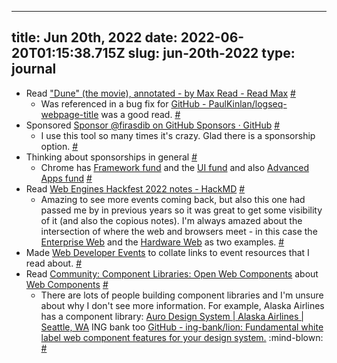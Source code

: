 
---
title: Jun 20th, 2022 
date: 2022-06-20T01:15:38.715Z
slug: jun-20th-2022
type: journal
---
* Read ["Dune" (the movie), annotated - by Max Read - Read Max](https://maxread.substack.com/p/dune-annotated) [#](#62bee4d7-d430-41cf-add5-c6ae58e12933)<a name="62bee4d7-d430-41cf-add5-c6ae58e12933"></a>
  * Was referenced in a bug fix for [GitHub - PaulKinlan/logseq-webpage-title](https://github.com/PaulKinlan/logseq-webpage-title) was a good read. [#](#62bee4d7-87be-4f7c-b673-2e459c33be73)<a name="62bee4d7-87be-4f7c-b673-2e459c33be73"></a>
* Sponsored [Sponsor @firasdib on GitHub Sponsors · GitHub](https://github.com/sponsors/firasdib) [#](#62bee4d7-b00d-4978-b554-7cd761993a14)<a name="62bee4d7-b00d-4978-b554-7cd761993a14"></a>
  * I use this tool so many times it's crazy. Glad there is a sponsorship option. [#](#62bee4d7-49b8-4a78-b90b-f4170326576c)<a name="62bee4d7-49b8-4a78-b90b-f4170326576c"></a>
* Thinking about sponsorships in general [#](#62bee4d7-f973-43fe-a186-2dba9baea9ed)<a name="62bee4d7-f973-43fe-a186-2dba9baea9ed"></a>
  * Chrome has [Framework fund](https://blog.opencollective.com/chromes-framework-of-open-source-investment/) and the [UI fund](https://docs.google.com/forms/d/e/1FAIpQLSdN0Y_MpvnlhflX9cBZS7tR24MF6dAvaP4d2LNWOYSyI7HdqQ/viewform) and also [Advanced Apps fund](https://docs.google.com/forms/d/e/1FAIpQLSeVaUlkx6iwI8Q6lDaB-Er1lkCKqiogt8nDCVL9I66XY98RbA/viewform) [#](#62bee4d7-d12d-48dd-a862-f612c0253b48)<a name="62bee4d7-d12d-48dd-a862-f612c0253b48"></a>
* Read [Web Engines Hackfest 2022 notes - HackMD](https://hackmd.io/@tchevalier/HyoJsT4K5) [#](#62bee4d7-f287-4a07-be3f-4b0ed6255d08)<a name="62bee4d7-f287-4a07-be3f-4b0ed6255d08"></a>
  * Amazing to see more events coming back, but also this one had passed me by in previous years so it was great to get some visibility of it (and also the copious notes). I'm always amazed about the intersection of where the web and browsers meet - in this case the [Enterprise Web](../entry/enterprise-web) and the [Hardware Web](../entry/hardware-web) as two examples. [#](#62bee4d7-58a3-44c4-a320-8e1af50262a0)<a name="62bee4d7-58a3-44c4-a320-8e1af50262a0"></a>
* Made [Web Developer Events](../entry/web-developer-events) to collate links to event resources that I read about. [#](#62bee4d7-3f99-4952-b1ee-8563587ba748)<a name="62bee4d7-3f99-4952-b1ee-8563587ba748"></a>
* Read [Community: Component Libraries: Open Web Components](https://open-wc.org/guides/community/component-libraries/) about [Web Components](../entry/web-components) [#](#62bee4d7-e2f1-4112-8dcb-766234b017d1)<a name="62bee4d7-e2f1-4112-8dcb-766234b017d1"></a>
  * There are lots of people building component libraries and I'm unsure about why I don't see more information. For example, Alaska Airlines has a component library: [Auro Design System | Alaska Airlines | Seattle, WA](https://auro.alaskaair.com/#gsc.tab=0,) ING bank too [GitHub - ing-bank/lion: Fundamental white label web component features for your design system.](https://github.com/ing-bank/lion) :mind-blown: [#](#62bee4d7-dc1b-4737-b223-bba4d3f96151)<a name="62bee4d7-dc1b-4737-b223-bba4d3f96151"></a>

